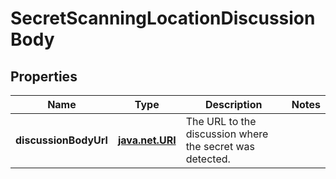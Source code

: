 
# SecretScanningLocationDiscussionBody

## Properties
Name | Type | Description | Notes
------------ | ------------- | ------------- | -------------
**discussionBodyUrl** | [**java.net.URI**](java.net.URI.md) | The URL to the discussion where the secret was detected. | 




